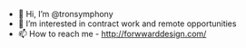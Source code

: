 - 👋 Hi, I’m @tronsymphony
- 👀 I’m interested in contract work and remote opportunities
- 📫 How to reach me - http://forwwarddesign.com/

<!---
tronsymphony/tronsymphony is a ✨ special ✨ repository because its `README.md` (this file) appears on your GitHub profile.
You can click the Preview link to take a look at your changes.
--->
